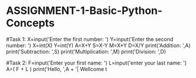 # ASSIGNMENT-1-Basic-Python-Concepts
#Task 1:
X=input('Enter the first number: ')
Y=input('Enter the second number: ')
X=int(X)
Y=int(Y)
A=X+Y
S=X-Y
M=X*Y
D=X/Y
print('Addition: ',A)
print('Subtraction: ',S)
print('Multiplication: ',M)
print('Division: ',D)

#Task 2:
F=input('Enter your first name: ')
L=input('enter your last name: ')
A=( F + L )
print('Hello, ',A + '| Wellcome t
